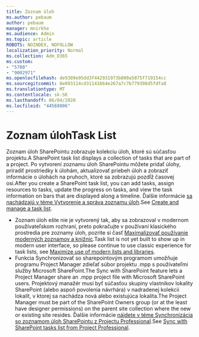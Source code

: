 ```yaml
---
title: Zoznam úloh
ms.author: pebaum
author: pebaum
manager: mnirkhe
ms.audience: Admin
ms.topic: article
ROBOTS: NOINDEX, NOFOLLOW
localization_priority: Normal
ms.collection: Adm_O365
ms.custom:
- "5780"
- "9002971"
ms.openlocfilehash: de9389e95dd3f442931973b800a5875f719154cc
ms.sourcegitcommit: 8e093114cd31141664e267a7c7b779398d5fdfa8
ms.translationtype: MT
ms.contentlocale: sk-SK
ms.lasthandoff: 06/04/2020
ms.locfileid: "44569806"
---
```

# <a name="task-list"></a><span data-ttu-id="7e5e7-102">Zoznam úloh</span><span class="sxs-lookup"><span data-stu-id="7e5e7-102">Task List</span></span>

<span data-ttu-id="7e5e7-103">Zoznam úloh SharePointu zobrazuje kolekciu úloh, ktoré sú súčasťou projektu.</span><span class="sxs-lookup"><span data-stu-id="7e5e7-103">A SharePoint task list displays a collection of tasks that are part of a project.</span></span> <span data-ttu-id="7e5e7-104">Po vytvorení zoznamu úloh SharePointu môžete pridať úlohy, priradiť prostriedky k úlohám, aktualizovať priebeh úloh a zobraziť informácie o úlohách na pruhoch, ktoré sa zobrazujú pozdĺž časovej osi.</span><span class="sxs-lookup"><span data-stu-id="7e5e7-104">After you create a SharePoint task list, you can add tasks, assign resources to tasks, update the progress on tasks, and view the task information on bars that are displayed along a timeline.</span></span> <span data-ttu-id="7e5e7-105">Ďalšie informácie [sa nachádzajú v téme Vytvorenie a správa zoznamu úloh](https://support.microsoft.com/office/466ad207-46fd-4c77-9af1-41bc23cec21a).</span><span class="sxs-lookup"><span data-stu-id="7e5e7-105">See [Create and manage a task list](https://support.microsoft.com/office/466ad207-46fd-4c77-9af1-41bc23cec21a).</span></span>  

-   <span data-ttu-id="7e5e7-106">Zoznam úloh ešte nie je vytvorený tak, aby sa zobrazoval v modernom používateľskom rozhraní, preto pokračujte v používaní klasického prostredia pre zoznamy úloh, pozrite si časť [Maximalizovať používanie moderných zoznamov a knižníc](https://docs.microsoft.com/sharepoint/dev/transform/modernize-userinterface-lists-and-libraries).</span><span class="sxs-lookup"><span data-stu-id="7e5e7-106">Task list is not yet built to show up in modern user interface, so please continue to use classic experience for task lists, see [Maximize use of modern lists and libraries](https://docs.microsoft.com/sharepoint/dev/transform/modernize-userinterface-lists-and-libraries).</span></span>
-   <span data-ttu-id="7e5e7-107">Funkcia Synchronizovať so sharepointovým programom umožňuje programu Project Manager zdieľať súbor projektu .mpp s používateľmi služby Microsoft SharePoint.</span><span class="sxs-lookup"><span data-stu-id="7e5e7-107">The Sync with SharePoint feature lets a Project Manager share an .mpp project file with Microsoft SharePoint users.</span></span> <span data-ttu-id="7e5e7-108">Projektový manažér musí byť súčasťou skupiny vlastníkov lokality SharePoint (alebo aspoň povolenia návrhára) v nadradenej kolekcii lokalít, v ktorej sa nachádza nová alebo existujúca lokalita.</span><span class="sxs-lookup"><span data-stu-id="7e5e7-108">The Project Manager must be part of the SharePoint Owners group (or at the least have designer permissions) on the parent site collection where the new or existing site resides.</span></span> <span data-ttu-id="7e5e7-109">Ďalšie informácie [nájdete v téme Synchronizácia so zoznamom úloh SharePointu z Projectu Professional](https://docs.microsoft.com/office/troubleshoot/project/sync-with-tasks-from-project).</span><span class="sxs-lookup"><span data-stu-id="7e5e7-109">See [Sync with SharePoint tasks list from Project Professional](https://docs.microsoft.com/office/troubleshoot/project/sync-with-tasks-from-project).</span></span>